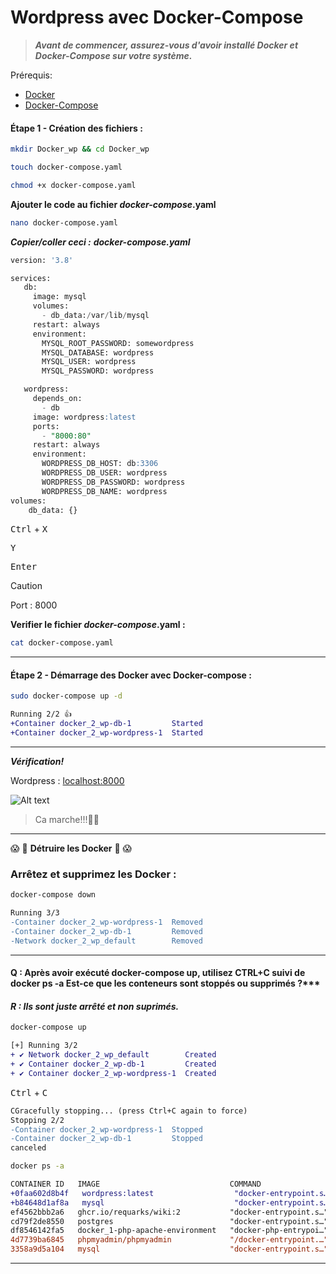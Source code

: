 # Wordpress avec Docker-Compose

> ***Avant de commencer, assurez-vous d'avoir installé Docker et Docker-Compose sur votre système.***

Prérequis:

- [Docker](https://docs.docker.com/engine/install/ubuntu/)
- [Docker-Compose](https://docs.docker.com/compose/install/)




#### Étape 1 - Création des fichiers :

```bash
mkdir Docker_wp && cd Docker_wp
```
```bash
touch docker-compose.yaml
```
```bash
chmod +x docker-compose.yaml
```


**Ajouter le code au fichier ***docker-compose***.yaml**

```bash 
nano docker-compose.yaml
 ```
 ***Copier/coller ceci :***
 ***docker-compose.yaml***

```sql
version: '3.8'

services:
   db:
     image: mysql
     volumes:
       - db_data:/var/lib/mysql
     restart: always
     environment:
       MYSQL_ROOT_PASSWORD: somewordpress
       MYSQL_DATABASE: wordpress
       MYSQL_USER: wordpress
       MYSQL_PASSWORD: wordpress

   wordpress:
     depends_on:
       - db
     image: wordpress:latest
     ports:
       - "8000:80"
     restart: always
     environment:
       WORDPRESS_DB_HOST: db:3306
       WORDPRESS_DB_USER: wordpress
       WORDPRESS_DB_PASSWORD: wordpress
       WORDPRESS_DB_NAME: wordpress
volumes:
    db_data: {}
```
<kbd>Ctrl</kbd> + <kbd>X</kbd>

<kbd>Y</kbd>

<kbd>Enter</kbd>  

> [!CAUTION]
> Port : 8000

**Verifier le fichier ***docker-compose***.yaml :**
```bash
cat docker-compose.yaml
```

---


#### Étape 2 - Démarrage des Docker avec Docker-compose :
```bash
sudo docker-compose up -d
```
```diff
Running 2/2 👍
+Container docker_2_wp-db-1         Started
+Container docker_2_wp-wordpress-1  Started
 ```

 ---

 ***Vérification!***

Wordpress : [localhost:8000
](http://localhost:8000)


 ![Alt text](https://github.com/Plangloi/420-AJ5-RO_-Evaluation-Formative-1/blob/main/Docker_1/Photos/Wp%20sc.png?raw=true)
> Ca marche!!!🤘🏻 

---
😱 🚨 **Détruire les Docker** 🚨 😱

### Arrêtez et supprimez les Docker :

```bash
docker-compose down
```
```diff
Running 3/3
-Container docker_2_wp-wordpress-1  Removed
-Container docker_2_wp-db-1         Removed
-Network docker_2_wp_default        Removed
```
---

#### Q : Après avoir exécuté docker-compose up, utilisez CTRL+C suivi de docker ps -a Est-ce que les conteneurs sont stoppés ou supprimés ?***

#### ***R : Ils sont juste arrêté et non suprimés.***
```bash
docker-compose up
```
```diff
[+] Running 3/2
+ ✔ Network docker_2_wp_default        Created
+ ✔ Container docker_2_wp-db-1         Created
+ ✔ Container docker_2_wp-wordpress-1  Created
```
<kbd>Ctrl</kbd> + <kbd>C</kbd>

```diff
CGracefully stopping... (press Ctrl+C again to force)
Stopping 2/2
-Container docker_2_wp-wordpress-1  Stopped
-Container docker_2_wp-db-1         Stopped
canceled
```
```bash
docker ps -a
```
```diff
CONTAINER ID   IMAGE                             COMMAND                  CREATED        STATUS                      PORTS     NAMES
+0faa602d8b4f   wordpress:latest                  "docker-entrypoint.s…"   4 hours ago    Exited (0) 6 minutes ago              docker_2_wp-wordpress-1
+b84648d1af8a   mysql                             "docker-entrypoint.s…"   4 hours ago    Exited (0) 5 minutes ago              docker_2_wp-db-1
ef4562bbb2a6   ghcr.io/requarks/wiki:2           "docker-entrypoint.s…"   17 hours ago   Exited (0) 13 hours ago               docker_3_wiki-wiki-1
cd79f2de8550   postgres                          "docker-entrypoint.s…"   17 hours ago   Exited (0) 13 hours ago               docker_3_wiki-db-1
df8546142fa5   docker_1-php-apache-environment   "docker-php-entrypoi…"   3 days ago     Exited (0) 53 minutes ago             php-apache
4d7739ba6845   phpmyadmin/phpmyadmin             "/docker-entrypoint.…"   3 days ago     Exited (0) 10 minutes ago             docker_1-phpmyadmin-1
3358a9d5a104   mysql                             "docker-entrypoint.s…"   3 days ago     Exited (0) 10 minutes ago             db
```
---
